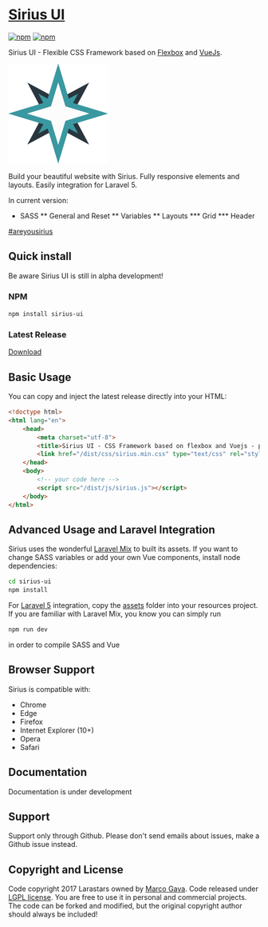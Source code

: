 # [Sirius UI](https://larastars.com/sirius/demo)

[![npm](https://img.shields.io/npm/v/sirius-ui.svg)](https://www.npmjs.com/package/sirius-ui)
[![npm](https://img.shields.io/npm/dm/sirius-ui.svg)](https://www.npmjs.com/package/sirius-ui)

Sirius UI - Flexible CSS Framework based on [Flexbox](https://developer.mozilla.org/en-US/docs/Web/CSS/CSS_Flexible_Box_Layout/Using_CSS_flexible_boxes) and [VueJs](https://vuejs.org).

[![Sirius UI - Flexible CSS Framework](https://raw.githubusercontent.com/macmotp/sirius/master/resources/images/larastars_alt.png)](https://larastars.com/sirius/demo)

Build your beautiful website with Sirius. Fully responsive elements and layouts. Easily integration for Laravel 5.

In current version:
* SASS
    ** General and Reset
    ** Variables
    ** Layouts
        *** Grid
        *** Header

[#areyousirius](https://twitter.com/larastarsgalaxy)

## Quick install

Be aware Sirius UI is still in alpha development!

### NPM

```sh
npm install sirius-ui
```

### Latest Release

[Download](https://github.com/macmotp/sirius/archive/master.zip)

## Basic Usage

You can copy and inject the latest release directly into your HTML:

```html
<!doctype html>
<html lang="en">
    <head>
        <meta charset="utf-8">
        <title>Sirius UI - CSS Framework based on flexbox and Vuejs - powered by Larastars</title>
        <link href="/dist/css/sirius.min.css" type="text/css" rel="stylesheet">
    </head>
    <body>
        <!-- your code here -->
        <script src="/dist/js/sirius.js"></script>
    </body>
</html>
```
## Advanced Usage and Laravel Integration

Sirius uses the wonderful [Laravel Mix](https://github.com/JeffreyWay/laravel-mix) to built its assets. If you want to change SASS variables or add your own Vue components, install node dependencies:

```sh
cd sirius-ui
npm install
```

For [Laravel 5](https://laravel.com) integration, copy the [assets](https://github.com/macmotp/sirius/master/assets/) folder into your resources project. If you are familiar with Laravel Mix, you know you can simply run

```sh
npm run dev
```

in order to compile SASS and Vue

## Browser Support

Sirius is compatible with:

* Chrome
* Edge
* Firefox
* Internet Explorer (10+)
* Opera
* Safari

## Documentation

Documentation is under development

## Support

Support only through Github. Please don't send emails about issues, make a Github issue instead.

## Copyright and License

Code copyright 2017 Larastars owned by [Marco Gava](https://www.linkedin.com/in/gavamarco).
Code released under [LGPL license](https://github.com/macmotp/sirius/license.md).
You are free to use it in personal and commercial projects. The code can be forked and modified, but the original copyright author should always be included!